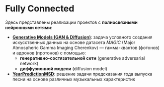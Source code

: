 # Fully Connected

Здесь представлены реализации проектов с **полносвязными нейронными сетями**:
* **[Generative Models (GAN & Diffusion)](./Generative%20Models%20(GAN%20&%20Diffusion))**:
задача условного создания искусственных данных на основе датасета _MAGIC_ (Major Atmospheric Gamma Imaging Cherenkov) —
гамма-квантов (фотонов) и адронов (протонов) с помощью:
  * **генеративно-состязательной сети** (generative adversarial network)
  * **диффузионной модели** (diffusion model)
* **[YearPredictionMSD](./YearPredictionMSD)**: решение задачи предсказания года выпуска песни
на основе различных музыкальных характеристик
